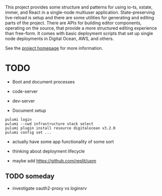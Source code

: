 This project provides some structure and patterns for using io-ts, xstate, immer, and React in
a single-node multiuser application. State-preserving live-reload is setup and there are
some utilities for generating and editing parts of the project. There are APIs for building editor
components, operating on the source, that provide a more structured editing experience than free-form.
It comes with basic deployment scripts that set up single node deployments in Digital Ocean, AWS, and others.

See the [project homepage](https://thisisacomputer.com/lab/projects/cat-scratch/) for more information.


# TODO
- Boot and document processes
 - code-server
 - dev-server

- Document setup
```
pulumi login
pulumi --cwd infrastructure stack select
pulumi plugin install resource digitalocean v3.2.0
pulumi config set ...
```

- actually have some app functionality of some sort

- thinking about deployment lifecycle
- maybe add https://github.com/replit/upm

## TODO someday
- investigate oauth2-proxy vs loginsrv
 